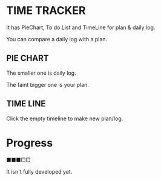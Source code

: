 # TIME TRACKER

It has PieChart, To do List and TimeLine for plan & daily log.

You can compare a daily log with a plan.

## PIE CHART

The smaller one is daily log.

The faint bigger one is your plan.

## TIME LINE

Click the empty timeline to make new plan/log.

# Progress

■■■□□

It isn't fully developed yet.
